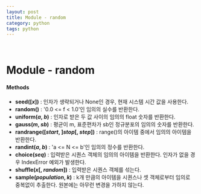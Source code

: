 ```yaml
---
layout: post
title: Module - random
category: python
tags: python
---
```


&nbsp;

# Module - random

#### Methods

- **seed([*x*])** : 인자가 생략되거나 None인 경우, 현재 시스템 시간 값을 사용한다.
- **random()** : '0.0 <= f < 1.0'인 임의의 실수를 반환한다.
- **uniform(*a*, *b*)** : 인자로 받은 두 값 사이의 임의의 float 숫자를 반환한다.
- **gauss(*m*, *sb*)** : 평균이 m, 표준편차가 sb인 정규분포의 임의의 숫자를 반환한다.
- **randrange([*start*, ]*stop*[, *step*])** : range()의 아이템 중에서 임의의 아이템을 반환한다.
- **randint(*a*, *b*)** : 'a <= N <= b'인 임의의 정수를 반환한다.
- **choice(*seq*)** : 입력받은 시퀀스 객체의 임의의 아이템을 반환한다. 인자가 없을 경우 IndexError 예외가 발생한다.
- **shuffle(*x*[, *random*])** : 입력받은 시퀀스 객체를 섞는다.
- **sample(*population*, *k*)** : k개 만큼의 아이템을 시퀀스나 셋 객체로부터 임의로 중복없이 추출한다. 원본에는 아무런 변경을 가하지 않는다.
